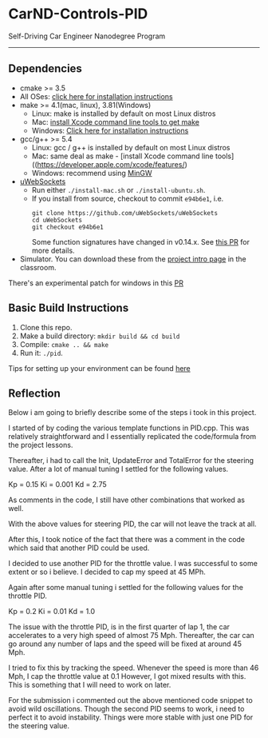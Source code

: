# CarND-Controls-PID
Self-Driving Car Engineer Nanodegree Program

---

## Dependencies

* cmake >= 3.5
 * All OSes: [click here for installation instructions](https://cmake.org/install/)
* make >= 4.1(mac, linux), 3.81(Windows)
  * Linux: make is installed by default on most Linux distros
  * Mac: [install Xcode command line tools to get make](https://developer.apple.com/xcode/features/)
  * Windows: [Click here for installation instructions](http://gnuwin32.sourceforge.net/packages/make.htm)
* gcc/g++ >= 5.4
  * Linux: gcc / g++ is installed by default on most Linux distros
  * Mac: same deal as make - [install Xcode command line tools]((https://developer.apple.com/xcode/features/)
  * Windows: recommend using [MinGW](http://www.mingw.org/)
* [uWebSockets](https://github.com/uWebSockets/uWebSockets)
  * Run either `./install-mac.sh` or `./install-ubuntu.sh`.
  * If you install from source, checkout to commit `e94b6e1`, i.e.
    ```
    git clone https://github.com/uWebSockets/uWebSockets 
    cd uWebSockets
    git checkout e94b6e1
    ```
    Some function signatures have changed in v0.14.x. See [this PR](https://github.com/udacity/CarND-MPC-Project/pull/3) for more details.
* Simulator. You can download these from the [project intro page](https://github.com/udacity/self-driving-car-sim/releases) in the classroom.

There's an experimental patch for windows in this [PR](https://github.com/udacity/CarND-PID-Control-Project/pull/3)

## Basic Build Instructions

1. Clone this repo.
2. Make a build directory: `mkdir build && cd build`
3. Compile: `cmake .. && make`
4. Run it: `./pid`. 

Tips for setting up your environment can be found [here](https://classroom.udacity.com/nanodegrees/nd013/parts/40f38239-66b6-46ec-ae68-03afd8a601c8/modules/0949fca6-b379-42af-a919-ee50aa304e6a/lessons/f758c44c-5e40-4e01-93b5-1a82aa4e044f/concepts/23d376c7-0195-4276-bdf0-e02f1f3c665d)

## Reflection

Below i am going to briefly describe some of the steps i took in this project.

I started of by coding the various template functions in PID.cpp.
This was relatively straightforward and I essentially replicated the code/formula from the project lessons.

Thereafter, i had to call the Init, UpdateError and TotalError for the steering value.
After a lot of manual tuning I settled for the following values.

Kp = 0.15
Ki = 0.001
Kd = 2.75

As comments in the code, I still have other combinations that worked as well.

With the above values for steering PID, the car will not leave the track at all.

After this, I took notice of the fact that there was a comment in the code which said that another PID could be used.

I decided to use another PID for the throttle value. I was successful to some extent or so i believe.
I decided to cap my speed at 45 MPh. 

Again after some manual tuning i settled for the following values for the throttle PID.

Kp = 0.2
Ki = 0.01
Kd = 1.0

The issue with the throttle PID, is in the first quarter of lap 1,
the car accelerates to a very high speed of almost 75 Mph.
Thereafter, the car can go around any number of laps and the speed will be fixed at around 45 Mph.

I tried to fix this by tracking the speed.
Whenever the speed is more than 46 Mph, I cap the throttle value at 0.1
However, I got mixed results with this. This is something that I will need to work on later.

For the submission i commented out the above mentioned code snippet to avoid wild oscillations.
Though the second PID seems to work, i need to perfect it to avoid instability.
Things were more stable with just one PID for the steering value.